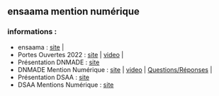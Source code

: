 ## ensaama mention numérique

### informations :
* ensaama : [site](https://ensaama.net/site/) |
* Portes Ouvertes 2022 : [site](https://ensaama.net/site/home/actualites/agenda/journees-portes-ouvertes) |
[video](https://portes-ouvertes.ensaama.net/) |
* Présentation DNMADE : [site](https://www.ensaama.net/site/home/formations/dnmade/dnmade-informations-pratiques)
* DNMADE Mention Numérique : [site](https://www.ensaama.net/site/home/formations/dnmade/numerique-expriences-narratives-et-interactives) | 
[video](https://www.youtube.com/watch?v=7oJEC-RMNos&list=PLcf77AemjzjpERh3W_uPope9fkBRatZjE) | 
[Questions/Réponses](https://www.01net.com/astuces/comment-telecharger-une-video-facebook-2052163.html) |
* Présentation DSAA : [site](https://www.ensaama.net/site/home/formations/dsaa)
* DSAA Mentions Numérique : [site](https://www.ensaama.net/site/home/formations/dsaa/design-numerique)

<!-- 
## 2020-2021
* [DNMADE3](./2021/dnmade3/)
* [DNMADE2](./2021/dnmade2/)
* [DNMADE1](./2021/dnmade1/)

## 2021-2022
* [DSAA2](./2022/dsaa2/)
* [DSAA1](./2022/dsaa1/)
* [DNMADE2](./2022/dnmade2/)
* [DNMADE1](./2022/dnmade1/)
 -->
